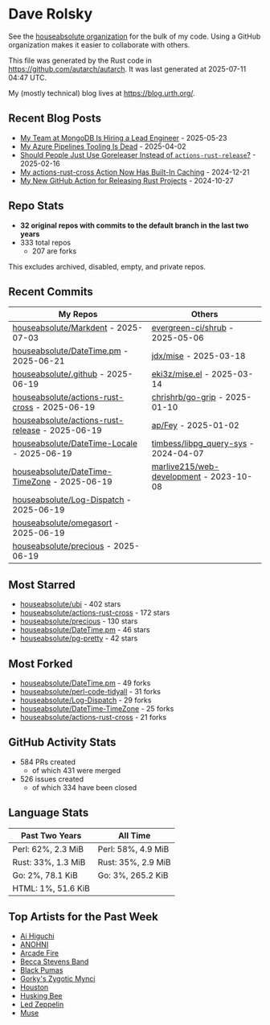 
# Dave Rolsky

See the [houseabsolute organization](https://github.com/houseabsolute) for the
bulk of my code. Using a GitHub organization makes it easier to collaborate
with others.

This file was generated by the Rust code in
https://github.com/autarch/autarch. It was last generated at 2025-07-11 04:47 UTC.

My (mostly technical) blog lives at https://blog.urth.org/.

## Recent Blog Posts

- [My Team at MongoDB Is Hiring a Lead Engineer](https://blog.urth.org/2025/05/23/my-team-at-mongodb-is-hiring-a-lead-engineer/) - 2025-05-23
- [My Azure Pipelines Tooling Is Dead](https://blog.urth.org/2025/04/02/my-azure-pipelines-tooling-is-dead/) - 2025-04-02
- [Should People Just Use Goreleaser Instead of `actions-rust-release`?](https://blog.urth.org/2025/02/16/should-people-just-use-goreleaser-instead-of-actions-rust-release/) - 2025-02-16
- [My actions-rust-cross Action Now Has Built-In Caching](https://blog.urth.org/2024/12/21/my-actions-rust-cross-action-now-has-built-in-caching/) - 2024-12-21
- [My New GitHub Action for Releasing Rust Projects](https://blog.urth.org/2024/10/27/my-new-github-action-for-releasing-rust-projects/) - 2024-10-27


## Repo Stats
- **32 original repos with commits to the default branch in the last two years**
- 333 total repos
  - 207 are forks

This excludes archived, disabled, empty, and private repos.

## Recent Commits
| My Repos | Others |
|----------|--------|
| [houseabsolute/Markdent](https://github.com/houseabsolute/Markdent) - 2025-07-03              | [evergreen-ci/shrub](https://github.com/evergreen-ci/shrub) - 2025-05-06                |
| [houseabsolute/DateTime.pm](https://github.com/houseabsolute/DateTime.pm) - 2025-06-21              | [jdx/mise](https://github.com/jdx/mise) - 2025-03-18                |
| [houseabsolute/.github](https://github.com/houseabsolute/.github) - 2025-06-19              | [eki3z/mise.el](https://github.com/eki3z/mise.el) - 2025-03-14                |
| [houseabsolute/actions-rust-cross](https://github.com/houseabsolute/actions-rust-cross) - 2025-06-19              | [chrishrb/go-grip](https://github.com/chrishrb/go-grip) - 2025-01-10                |
| [houseabsolute/actions-rust-release](https://github.com/houseabsolute/actions-rust-release) - 2025-06-19              | [ap/Fey](https://github.com/ap/Fey) - 2025-01-02                |
| [houseabsolute/DateTime-Locale](https://github.com/houseabsolute/DateTime-Locale) - 2025-06-19              | [timbess/libpg_query-sys](https://github.com/timbess/libpg_query-sys) - 2024-04-07                |
| [houseabsolute/DateTime-TimeZone](https://github.com/houseabsolute/DateTime-TimeZone) - 2025-06-19              | [marlive215/web-development](https://github.com/marlive215/web-development) - 2023-10-08                |
| [houseabsolute/Log-Dispatch](https://github.com/houseabsolute/Log-Dispatch) - 2025-06-19              |                 |
| [houseabsolute/omegasort](https://github.com/houseabsolute/omegasort) - 2025-06-19              |                 |
| [houseabsolute/precious](https://github.com/houseabsolute/precious) - 2025-06-19              |                 |


## Most Starred
- [houseabsolute/ubi](https://github.com/houseabsolute/ubi) - 402 stars
- [houseabsolute/actions-rust-cross](https://github.com/houseabsolute/actions-rust-cross) - 172 stars
- [houseabsolute/precious](https://github.com/houseabsolute/precious) - 130 stars
- [houseabsolute/DateTime.pm](https://github.com/houseabsolute/DateTime.pm) - 46 stars
- [houseabsolute/pg-pretty](https://github.com/houseabsolute/pg-pretty) - 42 stars


## Most Forked
- [houseabsolute/DateTime.pm](https://github.com/houseabsolute/DateTime.pm) - 49 forks
- [houseabsolute/perl-code-tidyall](https://github.com/houseabsolute/perl-code-tidyall) - 31 forks
- [houseabsolute/Log-Dispatch](https://github.com/houseabsolute/Log-Dispatch) - 29 forks
- [houseabsolute/DateTime-TimeZone](https://github.com/houseabsolute/DateTime-TimeZone) - 25 forks
- [houseabsolute/actions-rust-cross](https://github.com/houseabsolute/actions-rust-cross) - 21 forks


## GitHub Activity Stats
- 584 PRs created
  - of which 431 were merged
- 526 issues created
  - of which 334 have been closed

## Language Stats
| Past Two Years        | All Time                |
|-----------------------|-------------------------|
| Perl: 62%, 2.3 MiB              | Perl: 58%, 4.9 MiB                |
| Rust: 33%, 1.3 MiB              | Rust: 35%, 2.9 MiB                |
| Go: 2%, 78.1 KiB              | Go: 3%, 265.2 KiB                |
| HTML: 1%, 51.6 KiB              |                 |


## Top Artists for the Past Week
* [Ai Higuchi](https://musicbrainz.org/search?query=Ai%20Higuchi&amp;type=artist&amp;method=indexed)
* [ANOHNI](https://musicbrainz.org/artist/91b67275-db2c-4fc2-b51f-82978aeb5c41)
* [Arcade Fire](https://musicbrainz.org/artist/52074ba6-e495-4ef3-9bb4-0703888a9f68)
* [Becca Stevens Band](https://musicbrainz.org/artist/459894f5-7152-4df1-90dd-eada2754229b)
* [Black Pumas](https://musicbrainz.org/artist/dd569857-d15e-4dbe-baad-b46a5ffe34a0)
* [Gorky&#39;s Zygotic Mynci](https://musicbrainz.org/artist/4015f3f8-2711-41de-b80b-4fee07373b12)
* [Houston](https://musicbrainz.org/artist/7b856335-76b2-4787-86ea-c2619383cbb7)
* [Husking Bee](https://musicbrainz.org/artist/41fd93c6-8f41-4b14-9968-0e13249fa340)
* [Led Zeppelin](https://musicbrainz.org/artist/678d88b2-87b0-403b-b63d-5da7465aecc3)
* [Muse](https://musicbrainz.org/artist/9c9f1380-2516-4fc9-a3e6-f9f61941d090)

